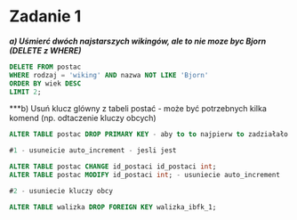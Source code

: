 # Zadanie 1

***a) Uśmierć dwóch najstarszych wikingów, ale to nie moze byc Bjorn (DELETE z WHERE)***

```sql
DELETE FROM postac
WHERE rodzaj = 'wiking' AND nazwa NOT LIKE 'Bjorn'
ORDER BY wiek DESC
LIMIT 2;
```

***b) Usuń klucz glówny z tabeli postać - może być potrzebnych kilka komend (np. odtaczenie kluczy obcych)

```sql
ALTER TABLE postac DROP PRIMARY KEY - aby to to najpierw to zadziałało

#1 - usuneicie auto_increment - jesli jest

ALTER TABLE postac CHANGE id_postaci id_postaci int;
ALTER TABLE postac MODIFY id_postaci int; - usuniecie auto_increment

#2 - usuniecie kluczy obcy

ALTER TABLE walizka DROP FOREIGN KEY walizka_ibfk_1; 
```
